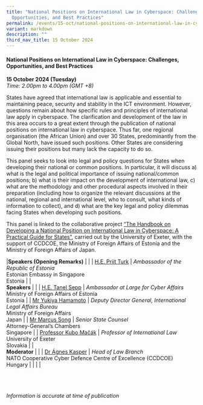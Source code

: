```yaml
---
title: "National Positions on International Law in Cyberspace: Challenges,
  Opportunities, and Best Practices"
permalink: /events/15-oct/national-positions-on-international-law-in-cyberspace/
variant: markdown
description: ""
third_nav_title: 15 October 2024
---
```

#### **National Positions on International Law in Cyberspace: Challenges, Opportunities, and Best Practices**

**15 October 2024 (Tuesday)**  
*Time: 2.00pm to 4.00pm (GMT +8)*

States have agreed that international law is applicable and essential to maintaining peace, security and stability in the ICT environment. However, questions remain about how specific rules and principles of international law apply in cyberspace. The clarification and development of the law in this area occurs to a great extent through the publication of national positions on international law in cyberspace. Thus far, one regional organisation (the African Union) and over 30 States, predominantly from the Global North, have issued such positions. Other States are considering issuing their positions but many lack the capacity to do so.

This panel seeks to look into legal and policy questions for States when developing their national or common positions. In particular, it will discuss a) what is the legal and political importance of issuing national/common positions; b) what is their impact on the development of international law, c) what are the methodology and other procedural aspects involved in their preparation (including how to organize the relevant discussions at the national, regional and international level, who to consult, what kinds of information to collect), and d) what are the key legal and policy dilemmas facing States when developing such positions.

This panel is linked to the collaborative project [“The Handbook on Developing a National Position on International Law in Cyberspace: A Practical Guide for States”](https://ccdcoe.org/news/2024/ccdcoe-launches-new-international-cyber-law-project/), carried out by the University of Exeter, with the support of CCDCOE, the Ministry of Foreign Affairs of Estonia and the Ministry of Foreign Affairs of Japan.

|**Speakers (Opening Remarks)**          |                                                              |
| [H.E. Priit Turk](/speakers/he-priit-turk/)  | *Ambassador of the Republic of Estonia*<br>Estonian Embassy in Singapore <br>Estonia           |
|<br>**Speakers**          |                                                              |
| [H.E. Tanel Sepp](/speakers/he-tanel-sepp/)  | *Ambassador at Large for Cyber Affairs*<br>Ministry of Foreign Affairs of Estonia <br> Estonia           |
| [Mr Yukiya Hamamoto](/speakers/yukiya-hamamoto/)  | *Deputy Director General, International Legal Affairs Bureau*<br>Ministry of Foreign Affairs<br>Japan           |
| [Mr Marcus Song](/speakers/marcus-song/)  | *Senior State Counsel*<br>Attorney-General’s Chambers<br>Singapore           |
| [Professor Kubo Mačák](/speakers/kubo-macak/)  | *Professor of International Law* <br>University of Exeter <br>Slovakia     |
|<br> **Moderator**          |                                                           |
| [Dr Ágnes Kasper](/speakers/dr-agnes-kasper/)  | *Head of Law Branch*<br>NATO Cooperative Cyber Defence Centre of Excellence (CCDCOE) <br> Hungary               |
| | |

<br><br><br>
*Information is accurate at time of publication*